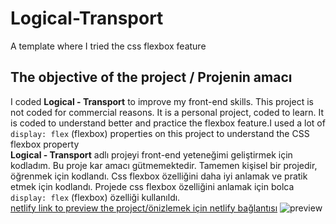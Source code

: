 # Logical-Transport
A template where I tried the css flexbox feature

## The objective of the project / Projenin amacı
I coded **Logical - Transport** to improve my front-end skills. This project is not coded for commercial reasons. It is a personal project, coded to learn. It is coded to understand better and practice the flexbox feature.I used a lot of `display: flex` (flexbox) properties on this project to understand the CSS flexbox property<br/>
**Logical - Transport** adlı projeyi front-end yeteneğimi geliştirmek için kodladım. Bu proje kar amacı gütmemektedir. Tamemen kişisel bir projedir, öğrenmek için kodlandı. Css flexbox özelliğini daha iyi anlamak ve pratik etmek için kodlandı. Projede css flexbox özelliğini anlamak için bolca `display: flex` (flexbox) özelliği kullanıldı.<br/>
[netlify link to preview the project/önizlemek için netlify bağlantısı](https://logistictransportyusufyigit.netlify.app/)
![preview](https://i.imgur.com/ISvfyVP.png)
